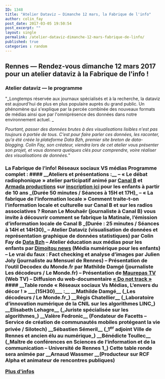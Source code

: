 ```yaml
---
ID: 1348
title: "Atelier Dataviz — Dimanche 12 mars, la Fabrique de l'info"
author: colin_fay
post_date: 2017-03-05 19:50:54
post_excerpt: ""
layout: single
permalink: /atelier-dataviz-dimanche-12-mars-fabrique-de-linfo/
published: true
categories : random
---
```

## Rennes — Rendez-vous dimanche 12 mars 2017 pour un atelier dataviz à la Fabrique de l'info ! <!--more-->
### Atelier dataviz — le programme
"_Longtemps réservée aux journaux spécialisés et à la recherche, la dataviz est aujourd'hui de plus en plus populaire auprès du grand public. Un phénomène qui s'explique par la percée combinée des nouveaux formats de médias ainsi que par l'omniprésence des données dans notre environnement actuel. _

_Pourtant, passer des données brutes à des visualisations lisibles n'est pas toujours à portée de tous. C'est pour faire parler ces données, les raconter, qu'a été créée la plateforme Data Bzh, premier site breton de data-blogging. Colin Fay, son créateur, viendra lors de cet atelier vous présenter son projet, et vous donnera quelques clés pour comprendre, voire réaliser des visualisations de données._"
<h3 class="section-title blog-hero-title animated fadeInUp">La Fabrique de l’info! Réseaux sociaux VS médias
Programme complet :
#### __Ateliers et présentations :__
– « Le débat radiophonique » atelier participatif animé par <a href="http://www.canalb.fr/">Canal B</a> et <a href="http://www.armada-productions.com/">Armada productions</a> sur <a href="https://docs.google.com/spreadsheets/d/1GCRjBwe2GgLGCz6yrypXDolZJuokaycwW3ptjt2JRjE/edit?usp=sharing">inscription ici</a> pour les enfants à partir de 10 ans _(Durée 50 minutes / Séances à 15H et 17H)_
– « La fabrique de l’information locale » Comment traite-t-on l’information locale et culturelle sur Canal B et sur les radios associatives ? Ronan Le Mouhaër (journaliste à Canal B) vous invite à découvrir comment se fabrique la Matinale, l’émission d’information locale de Canal B _(Durée : 25 minutes / Séances à 14H et 14H30)_
– Atelier Dataviz (visualisation de données et représentation graphique de données statistiques) par Colin Fay de <a href="http://data-bzh.fr/">Data Bzh</a>
– Atelier éducation aux médias pour les enfants par <a href="https://dimoitou.ouest-france.fr/">Dimoitou news</a> (Média numérique pour les enfants)
– Le vrai du faux : Fact checking et analyse d’images par Julien Joly (journaliste au Mensuel de Rennes)
– Présentation de l’outil Decodex du Monde.fr par Mathilde Damgé (journaliste Les décodeurs / Le Monde.fr)
– Présentation de <a href="https://www.youtube.com/channel/UCwh9RwlxR4cyx7C22oZczeA">Maurepas TV</a> (Web TV)
– Diffusion du web-documentaire <a href="https://donottrack-doc.com/fr/">« Do not track »</a>
#### __Table ronde « Réseaux sociaux Vs Médias, L’envers du décor ! » ___(15H30)___ :__
__Mathilde Damgé__ (_Les décodeurs / Le Monde.fr_)
__Régis Chatellier__ (_Laboratoire d’innovation numérique de la CNIL sur les algorithmes LINC_)
__Elisabeth Lehagre__ (_Juriste spécialisée sur les algorithmes_)
__Valère Fedronic__ (Fondateur de Facetts – Service de création de communautés mobiles protégeant la vie privée / Silotech)
__Sébastien Sémeril__ (_1<sup>er</sup> adjoint Ville de Rennes et ancien élu au numérique_)
__Bénédicte Toullec__ (_Maître de conférences en Sciences de l’information et de la communication – Université de Rennes 1_)
Cette table ronde sera animée par __Arnaud Wassmer __(Producteur sur RCF Alpha et animateur de rencontres publiques)

<a href="http://www.asso-bug.org/2017/02/10/fabrique-de-linfo-reseaux-sociaux-vs-medias/">Plus d'infos </a>
